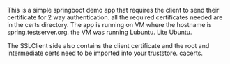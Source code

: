 This is a simple springboot demo app that requires the client to send their certificate for 2 way authentication.
all the required certificates needed are in the certs directory. The app is running on VM where the hostname is 
spring.testserver.org. the VM was running Lubuntu. Lite Ubuntu.

The SSLClient side also contains the client certificate and the root and intermediate certs need to be imported 
into your truststore. cacerts.
